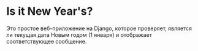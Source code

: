 # Is it New Year's?

Это простое веб-приложение на Django, которое проверяет, является ли текущая дата Новым годом (1 января) 
и отображает соответствующее сообщение.




